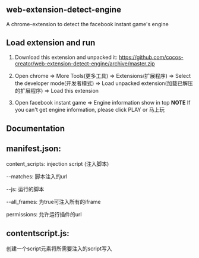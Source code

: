 ## web-extension-detect-engine

A chrome-extension to detect the facebook instant game's engine

## Load extension and run

1. Download this extension and unpacked it: https://github.com/cocos-creator/web-extension-detect-engine/archive/master.zip

2. Open chrome => More Tools(更多工具) => Extensions(扩展程序)
=> Select the developer mode(开发者模式) => Load unpacked extension(加载已解压的扩展程序) => Load this extension

3. Open facebook instant game => Engine information show in top 
**NOTE**
If you can't get engine information, please click PLAY or 马上玩

## Documentation
 
 ## manifest.json:
content_scripts: injection script (注入脚本)

--matches: 脚本注入的url

--js: 运行的脚本

--all_frames: 为true可注入所有的iframe

permissions: 允许运行插件的url

 ## contentscript.js:
 创建一个script元素将所需要注入的script写入
